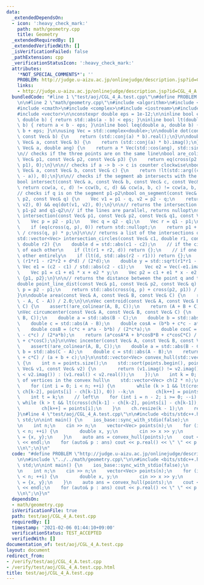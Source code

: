 ```yaml
---
data:
  _extendedDependsOn:
  - icon: ':heavy_check_mark:'
    path: math/geometry.cpp
    title: Geometry
  _extendedRequiredBy: []
  _extendedVerifiedWith: []
  _isVerificationFailed: false
  _pathExtension: cpp
  _verificationStatusIcon: ':heavy_check_mark:'
  attributes:
    '*NOT_SPECIAL_COMMENTS*': ''
    PROBLEM: http://judge.u-aizu.ac.jp/onlinejudge/description.jsp?id=CGL_4_A
    links:
    - http://judge.u-aizu.ac.jp/onlinejudge/description.jsp?id=CGL_4_A
  bundledCode: "#line 1 \"test/aoj/CGL_4_A.test.cpp\"\n#define PROBLEM \"http://judge.u-aizu.ac.jp/onlinejudge/description.jsp?id=CGL_4_A\"\
    \n\n#line 2 \"math/geometry.cpp\"\n#include <algorithm>\n#include <cassert>\n\
    #include <cmath>\n#include <complex>\n#include <iostream>\n#include <optional>\n\
    #include <vector>\n\nconstexpr double eps = 1e-12;\n\ninline bool eq(double a,\
    \ double b) { return std::abs(a - b) < eps; }\ninline bool lt(double a, double\
    \ b) { return a < b - eps; }\ninline bool leq(double a, double b) { return a <\
    \ b + eps; }\n\nusing Vec = std::complex<double>;\n\ndouble dot(const Vec& a,\
    \ const Vec& b) {\n    return (std::conj(a) * b).real();\n}\n\ndouble cross(const\
    \ Vec& a, const Vec& b) {\n    return (std::conj(a) * b).imag();\n}\n\nVec rot(const\
    \ Vec& a, double ang) {\n    return a * Vec(std::cos(ang), std::sin(ang));\n}\n\
    \n// checks if the three points are on the same line\nbool are_colinear(const\
    \ Vec& p1, const Vec& p2, const Vec& p3) {\n    return eq(cross(p2 - p1, p3 -\
    \ p1), 0);\n}\n\n// checks if a -> b -> c is counter clockwise\nbool ccw(const\
    \ Vec& a, const Vec& b, const Vec& c) {\n    return !lt(std::arg((c - a) / (b\
    \ - a)), 0);\n}\n\n// checks if the segment ab intersects with the segment cd\n\
    bool intersect(const Vec& a, const Vec& b, const Vec& c, const Vec& d) {\n   \
    \ return ccw(a, c, d) != ccw(b, c, d) && ccw(a, b, c) != ccw(a, b, d);\n}\n\n\
    // checks if q is on the segment p1-p2\nbool on_segment(const Vec& p1, const Vec&\
    \ p2, const Vec& q) {\n    Vec v1 = p1 - q, v2 = p2 - q;\n    return eq(cross(v1,\
    \ v2), 0) && eq(dot(v1, v2), 0);\n}\n\n// returns the intersection of the lines\
    \ p1-p2 and q1-q2\n// if the lines are parallel, returns nullopt\nstd::optional<Vec>\
    \ intersection(const Vec& p1, const Vec& p2, const Vec& q1, const Vec& q2) {\n\
    \    Vec p = p2 - p1;\n    Vec q = q2 - q1;\n    Vec r = q1 - p1;\n    // if parallel\n\
    \    if (eq(cross(q, p), 0)) return std::nullopt;\n    return p1 + cross(q, r)\
    \ / cross(q, p) * p;\n}\n\n// returns a list of the intersections of two circles\n\
    std::vector<Vec> intersection_circles(const Vec& c1, double r1, const Vec& c2,\
    \ double r2) {\n    double d = std::abs(c1 - c2);\n    // if the circles are outside\
    \ of each other\n    if (lt(r1 + r2, d)) return {};\n    // if one contains the\
    \ other entirely\n    if (lt(d, std::abs(r2 - r1))) return {};\n    double x =\
    \ (r1*r1 - r2*r2 + d*d) / (2*d);\n    double y = std::sqrt(r1*r1 - x*x);\n   \
    \ Vec e1 = (c2 - c1) / std::abs(c2 - c1);\n    Vec e2 = Vec(-e1.imag(), e1.real());\n\
    \    Vec p1 = c1 + e1 * x + e2 * y;\n    Vec p2 = c1 + e1 * x - e2 * y;\n    return\
    \ {p1, p2};\n}\n\n// returns the distance between the point q and the line p1-p2\n\
    double point_line_dist(const Vec& p1, const Vec& p2, const Vec& q) {\n    Vec\
    \ p = p2 - p1;\n    return std::abs(cross(q, p) + cross(p2, p1)) / std::abs(p);\n\
    }\n\ndouble area(const Vec& A, const Vec& B, const Vec& C) {\n    return std::abs(cross(B\
    \ - A, C - A)) / 2.0;\n}\n\nVec centroid(const Vec& A, const Vec& B, const Vec&\
    \ C) {\n    assert(!are_colinear(A, B, C));\n    return (A + B + C) / 3.0;\n}\n\
    \nVec circumcenter(const Vec& A, const Vec& B, const Vec& C) {\n    assert(!are_colinear(A,\
    \ B, C));\n    double a = std::abs(B - C);\n    double b = std::abs(C - A);\n\
    \    double c = std::abs(A - B);\n    double cosA = (b*b + c*c - a*a) / (2*b*c);\n\
    \    double cosB = (c*c + a*a - b*b) / (2*c*a);\n    double cosC = (a*a + b*b\
    \ - c*c) / (2*a*b);\n    return (a*cosA*A + b*cosB*B + c*cosC*C) / (a*cosA + b*cosB\
    \ + c*cosC);\n}\n\nVec incenter(const Vec& A, const Vec& B, const Vec& C) {\n\
    \    assert(!are_colinear(A, B, C));\n    double a = std::abs(B - C);\n    double\
    \ b = std::abs(C - A);\n    double c = std::abs(A - B);\n    return (a*A + b*B\
    \ + c*C) / (a + b + c);\n}\n\nstd::vector<Vec> convex_hull(std::vector<Vec>& points)\
    \ {\n    int n = points.size();\n    std::sort(points.begin(), points.end(), [](const\
    \ Vec& v1, const Vec& v2) {\n        return (v1.imag() != v2.imag()) ? (v1.imag()\
    \ < v2.imag()) : (v1.real() < v2.real());\n    });\n    int k = 0; // the number\
    \ of vertices in the convex hull\n    std::vector<Vec> ch(2 * n);\n    // right\n\
    \    for (int i = 0; i < n; ++i) {\n        while (k > 1 && lt(cross(ch[k-1] -\
    \ ch[k-2], points[i] - ch[k-1]), 0)) --k;\n        ch[k++] = points[i];\n    }\n\
    \    int t = k;\n    // left\n    for (int i = n - 2; i >= 0; --i) {\n       \
    \ while (k > t && lt(cross(ch[k-1] - ch[k-2], points[i] - ch[k-1]), 0)) --k;\n\
    \        ch[k++] = points[i];\n    }\n    ch.resize(k - 1);\n    return ch;\n\
    }\n#line 4 \"test/aoj/CGL_4_A.test.cpp\"\n\n#include <bits/stdc++.h>\nusing namespace\
    \ std;\n\nint main() {\n    ios_base::sync_with_stdio(false);\n    cin.tie(nullptr);\n\
    \n    int n;\n    cin >> n;\n    vector<Vec> points(n);\n    for (int i = 0; i\
    \ < n; ++i) {\n        double x, y;\n        cin >> x >> y;\n        points[i]\
    \ = {x, y};\n    }\n    auto ans = convex_hull(points);\n    cout << ans.size()\
    \ << endl;\n    for (auto& p : ans) cout << p.real() << \" \" << p.imag() << \"\
    \\n\";\n}\n"
  code: "#define PROBLEM \"http://judge.u-aizu.ac.jp/onlinejudge/description.jsp?id=CGL_4_A\"\
    \n\n#include \"../../math/geometry.cpp\"\n\n#include <bits/stdc++.h>\nusing namespace\
    \ std;\n\nint main() {\n    ios_base::sync_with_stdio(false);\n    cin.tie(nullptr);\n\
    \n    int n;\n    cin >> n;\n    vector<Vec> points(n);\n    for (int i = 0; i\
    \ < n; ++i) {\n        double x, y;\n        cin >> x >> y;\n        points[i]\
    \ = {x, y};\n    }\n    auto ans = convex_hull(points);\n    cout << ans.size()\
    \ << endl;\n    for (auto& p : ans) cout << p.real() << \" \" << p.imag() << \"\
    \\n\";\n}\n"
  dependsOn:
  - math/geometry.cpp
  isVerificationFile: true
  path: test/aoj/CGL_4_A.test.cpp
  requiredBy: []
  timestamp: '2021-02-06 01:44:10+09:00'
  verificationStatus: TEST_ACCEPTED
  verifiedWith: []
documentation_of: test/aoj/CGL_4_A.test.cpp
layout: document
redirect_from:
- /verify/test/aoj/CGL_4_A.test.cpp
- /verify/test/aoj/CGL_4_A.test.cpp.html
title: test/aoj/CGL_4_A.test.cpp
---
```

